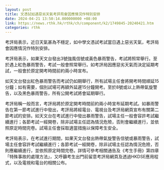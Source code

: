 ```yaml
---
layout: post
title: 文憑試如遇惡劣天氣考評局會因應情況作特別安排
date: 2024-04-21 13:50:14.000000000 +08:00
link: https://news.rthk.hk/rthk/ch/component/k2/1749845-20240421.htm
categories: rthk
---
```


考評局表示，近日天氣甚為不穩定，如中學文憑試考試當日遇上惡劣天氣，考評局會因應情況作特別安排。

考評局表示，如果天文台發出3號強風信號或黃色暴雨警告，考試將照常舉行。至於遇上紅色暴雨警告，考試一般會照常舉行。如考評局因應惡劣天氣而決定延期考試，一般會於原定開考時間前約兩小時宣布。

如天文台發出紅色暴雨警告而考試仍如期舉行，所有試場主任會將開考時間順延15分鐘；如有需要，個別試場可再額外延遲15分鐘開考。至於8號或以上熱帶氣旋警告，以及黑色暴雨警告，所有公開考試將會延期舉行。

考評局稱一般而言，考評局將於原定開考時間前約兩小時宣布延期考試。如暴雨警告在第一節考試進行中發出，考評局將經電台、電視台及考評局網頁宣布有關第二節考試的安排。如天文台在考試進行中發出暴雨警告，試場主任一般會容許考試繼續進行；各節考試一經開卷，除非試場主任認為情況危險，否則會繼續進行，並依照原定時間完卷。試場主任會採取適當措施以保障考生安全。

考評局表示，在考試進行期間，如果天文台發出熱帶氣旋警告信號或暴雨警告，試場主任會容許考試繼續進行；各節考試一經開卷，除非試場主任認為情況危險，否則應繼續進行，並依照原定時間完卷。詳情可參考相關通告及《考生手冊》第四章「特殊事故的處理方法」，又呼籲考生出門前留意考評局網頁及透過HKDSE應用程式，以及電視和電台的相關公布。
